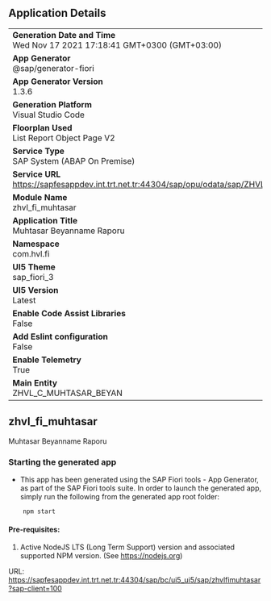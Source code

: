 ## Application Details
|               |
| ------------- |
|**Generation Date and Time**<br>Wed Nov 17 2021 17:18:41 GMT+0300 (GMT+03:00)|
|**App Generator**<br>@sap/generator-fiori|
|**App Generator Version**<br>1.3.6|
|**Generation Platform**<br>Visual Studio Code|
|**Floorplan Used**<br>List Report Object Page V2|
|**Service Type**<br>SAP System (ABAP On Premise)|
|**Service URL**<br>https://sapfesappdev.int.trt.net.tr:44304/sap/opu/odata/sap/ZHVL_FI_GM_SB_MUHTASAR/
|**Module Name**<br>zhvl_fi_muhtasar|
|**Application Title**<br>Muhtasar Beyanname Raporu|
|**Namespace**<br>com.hvl.fi|
|**UI5 Theme**<br>sap_fiori_3|
|**UI5 Version**<br>Latest|
|**Enable Code Assist Libraries**<br>False|
|**Add Eslint configuration**<br>False|
|**Enable Telemetry**<br>True|
|**Main Entity**<br>ZHVL_C_MUHTASAR_BEYAN|

## zhvl_fi_muhtasar

Muhtasar Beyanname Raporu

### Starting the generated app

-   This app has been generated using the SAP Fiori tools - App Generator, as part of the SAP Fiori tools suite.  In order to launch the generated app, simply run the following from the generated app root folder:

```
    npm start
```

#### Pre-requisites:

1. Active NodeJS LTS (Long Term Support) version and associated supported NPM version.  (See https://nodejs.org)

URL: https://sapfesappdev.int.trt.net.tr:44304/sap/bc/ui5_ui5/sap/zhvlfimuhtasar?sap-client=100
